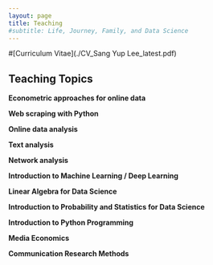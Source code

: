 ```yaml
---
layout: page
title: Teaching
#subtitle: Life, Journey, Family, and Data Science
---
```


#[Curriculum Vitae](./CV_Sang Yup Lee_latest.pdf)

## Teaching Topics
**Econometric approaches for online data**

**Web scraping with Python**

**Online data analysis**

**Text analysis**

**Network analysis**

**Introduction to Machine Learning / Deep Learning**

**Linear Algebra for Data Science**

**Introduction to Probability and Statistics for Data Science**

**Introduction to Python Programming**

**Media Economics**

**Communication Research Methods**
